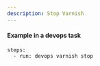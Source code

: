 ```yaml
---
description: Stop Varnish
---
```


#### Example in a devops task

    steps:
      - run: devops varnish stop

